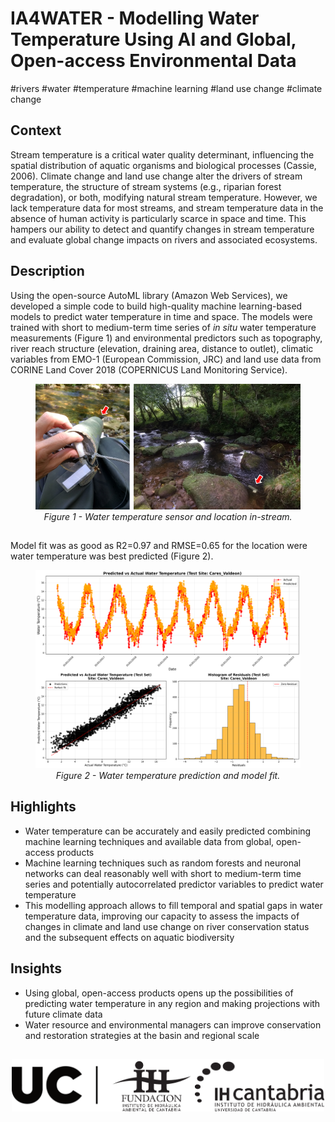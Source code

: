 # IA4WATER - Modelling Water Temperature Using AI and Global, Open-access Environmental Data 
#rivers #water #temperature #machine learning #land use change #climate change

## Context

Stream temperature is a critical water quality determinant, influencing the spatial distribution of aquatic organisms and biological processes (Cassie, 2006). Climate change and land use change alter the drivers of stream temperature, the structure of stream systems (e.g., riparian forest degradation), or both, modifying natural stream temperature. However, we lack temperature data for most streams, and stream temperature data in the absence of human activity is particularly scarce in space and time. This hampers our ability to detect and quantify changes in stream temperature and evaluate global change impacts on rivers and associated ecosystems. 

## Description


Using the open-source AutoML library (Amazon Web Services), we developed a simple code to build high-quality machine learning-based models to predict water temperature in time and space. The models were trained with short to medium-term time series of *in situ* water temperature measurements (Figure 1) and environmental predictors such as topography, river reach structure (elevation, draining area, distance to outlet), climatic variables from EMO-1 (European Commission, JRC) and land use data from CORINE Land Cover 2018 (COPERNICUS Land Monitoring Service).  


<figure align="center">
   <img src="../_static/images/Ficha_Proyecto_IA_Temperatura_Fig1.png" alt="temperature sensor" />
   <figcaption><i>Figure 1 - Water temperature sensor and location in-stream.</i></figcaption>
</figure>

##

Model fit was as good as R2=0.97 and RMSE=0.65 for the location were water temperature was best predicted (Figure 2).                                                                                                                                                          
                                             






<figure align="center">
   <img src="../_static/images/Ficha_Proyecto_IA_Temperatura_Fig2.png" alt="model fit" />
   <figcaption><i>Figure 2 - Water temperature prediction and model fit.</i></figcaption>
</figure>

## Highlights

* Water temperature can be accurately and easily predicted combining machine learning techniques and available data from global, open-access products
* Machine learning techniques such as random forests and neuronal networks can deal reasonably well with short to medium-term time series and potentially autocorrelated predictor variables to predict water temperature
* This modelling approach allows to fill temporal and spatial gaps in water temperature data, improving our capacity to assess the impacts of changes in climate and land use change on river conservation status and the subsequent effects on aquatic biodiversity

## Insights

* Using global, open-access products opens up the possibilities of predicting water temperature in any region and making projections with future climate data
* Water resource and environmental managers can improve conservation and restoration strategies at the basin and regional scale

##


<p align="center">
<img align="center" src="../_static/images/UC+FIHAC+IHCantabrianegro.png" width="500"/>
</p>



